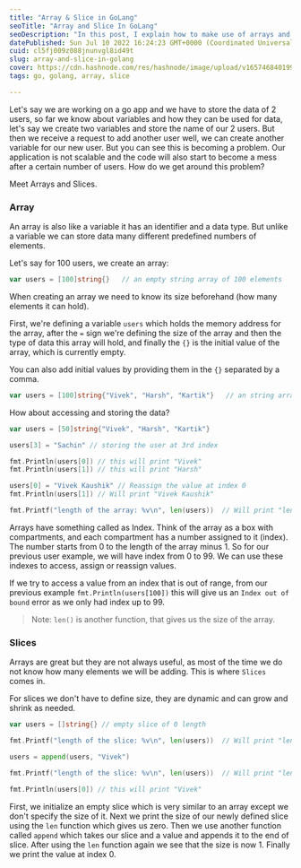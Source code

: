 ```yaml
---
title: "Array & Slice in GoLang"
seoTitle: "Array and Slice In GoLang"
seoDescription: "In this post, I explain how to make use of arrays and slices in go lang."
datePublished: Sun Jul 10 2022 16:24:23 GMT+0000 (Coordinated Universal Time)
cuid: cl5fj009z088jnunvgl8id49t
slug: array-and-slice-in-golang
cover: https://cdn.hashnode.com/res/hashnode/image/upload/v1657468401993/wDie6C8y8.png
tags: go, golang, array, slice

---
```


Let's say we are working on a go app and we have to store the data of 2 users, so far we know about variables and how they can be used for data, let's say we create two variables and store the name of our 2 users. But then we receive a request to add another user well, we can create another variable for our new user. But you can see this is becoming a problem. Our application is not scalable and the code will also start to become a mess after a certain number of users. How do we get around this problem?

Meet Arrays and Slices.

### Array

An array is also like a variable it has an identifier and a data type. But unlike a variable we can store data many different predefined numbers of elements. 

Let's say for 100 users, we create an array:

```go
var users = [100]string{}   // an empty string array of 100 elements
```

When creating an array we need to know its size beforehand (how many elements it can hold).

First, we're defining a variable `users` which holds the memory address for the array, after the `=` sign we're defining the size of the array and then the type of data this array will hold, and finally the `{}` is the initial value of the array, which is currently empty. 

You can also add initial values by providing them in the `{}` separated by a comma.

```go
var users = [100]string{"Vivek", "Harsh", "Kartik"}   // an string array with 3 initial value 
```

How about accessing and storing the data?

```go
var users = [50]string{"Vivek", "Harsh", "Kartik"}

users[3] = "Sachin" // storing the user at 3rd index

fmt.Println(users[0]) // this will print "Vivek"
fmt.Println(users[1]) // this will print "Harsh"

users[0] = "Vivek Kaushik" // Reassign the value at index 0
fmt.Println(users[1]) // Will print "Vivek Kaushik"

fmt.Printf("length of the array: %v\n", len(users))  // Will print "length of the array: 100"
```

Arrays have something called as Index. Think of the array as a box with compartments, and each compartment has a number assigned to it (index). The number starts from 0 to the length of the array minus 1. So for our previous user example, we will have index from 0 to 99. We can use these indexes to access, assign or reassign values.

If we try to access a value from an index that is out of range, from our previous example `fmt.Println(users[100])` this will give us an `Index out of bound` error as we only had index up to 99.

> Note: 
> `len()` is another function, that gives us the size of the array. 


### Slices

Arrays are great but they are not always useful, as most of the time we do not know how many elements we will be adding. This is where `Slices` comes in.

For slices we don't have to define size, they are dynamic and can grow and shrink as needed.


```go
var users = []string{} // empty slice of 0 length

fmt.Printf("length of the slice: %v\n", len(users))  // Will print "length of the slice: 0"

users = append(users, "Vivek")

fmt.Printf("length of the slice: %v\n", len(users))  // Will print "length of the slice: 1"

fmt.Println(users[0]) // this will print "Vivek"
```

First, we initialize an empty slice which is very similar to an array except we don't specify the size of it. Next we print the size of our newly defined slice using the `len` function which gives us zero. Then we use another function called `append` which takes our slice and a value and appends it to the end of slice. After using the `len` function again we see that the size is now 1. Finally we print the value at index  0.
